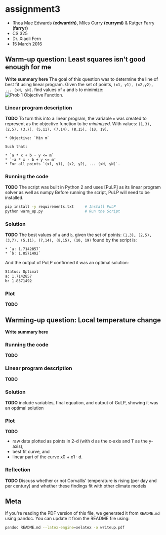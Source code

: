 # assignment3
- Rhea Mae Edwards **(edwardrh)**, Miles Curry **(currymi)** & Rutger Farry **(farryr)**
- CS 325
- Dr. Xiaoli Fern
- 15 March 2016

## Warm-up question: Least squares isn't good enough for me
**Write summary here**
The goal of this question was to determine the line of best fit using linear
program. Given the set of points, `(x1, y1), (x2,y2), ... (xN, yN)`. find values of `a` and `b` to minimize: ![Prob 1 Objective
Function](docs/prob1OF.png "Objective Function").

### Linear program description
**TODO**
To turn this into a linear program, the variable `m` was created to represent as
the objective function to be  *minimized*. With values: `(1,3), (2,5), (3,7),
(5,11), (7,14), (8,15), (10, 19)`.

    * Objective: `Min m`
    
    Such that:

    * `a * x + b - y <= m`
    * `-a * x - b + y <= m'
    * For all points `(x1, y1), (x2, y2), ... (xN, yN)`.

### Running the code
**TODO**
The script was built in Python 2 and uses [PuLP] as its linear program solver as
well as numpy Before running the script, PuLP will need to be installed.

```bash
pip install -y requirements.txt     # Install PuLP
python warm_up.py                   # Run the Script
```
### Solution
**TODO**
The best values of `a` and `b`, given the set of points: `(1,3), (2,5), (3,7),
(5,11), (7,14), (8,15), (10, 19)` found by the script is:

    * `a: 1.7142857`
    * `b: 1.8571492`

And the output of PuLP confirmed it was an optimal solution:

```bash
Status: Optimal
a: 1.7142857
b: 1.8571492
```
### Plot
**TODO**



## Warming-up question: Local temperature change
**Write summary here**

### Running the code
**TODO**
### Linear program description
**TODO**
### Solution
**TODO**
include variables, final equation, and output of GuLP, showing it was an optimal solution
### Plot
**TODO**
- raw data plotted as points in 2-d (with d as the x-axis and T as the y-axis),
- best fit curve, and
- linear part of the curve x0 + x1 · d.
### Reflection
**TODO**
Discuss whether or not Corvallis' temperature is rising (per day and per century) and whether these findings fit with other climate models

## Meta
If you're reading the PDF version of this file, we generated it from `README.md` using pandoc. You can update it from the README file using:
```bash
pandoc README.md --latex-engine=xelatex -o writeup.pdf
